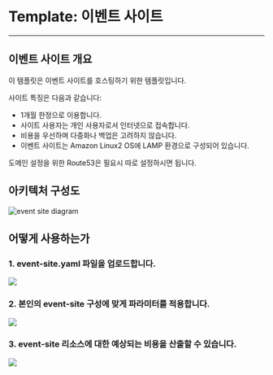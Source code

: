 <h1>Template: 이벤트 사이트</h1>
<hr>
<h2>이벤트 사이트 개요</h2>
<p>이 템플릿은 이벤트 사이트를 호스팅하기 위한 템플릿입니다.</p>
<p>사이트 특징은 다음과 같습니다:<p>
<ul>
    <li>1개월 한정으로 이용합니다.</li>
    <li>사이트 사용자는 개인 사용자로서 인터넷으로 접속합니다.</li>
    <li>비용을 우선하며 다중화나 백업은 고려하지 않습니다.</li>
    <li>이벤트 사이트는 Amazon Linux2 OS에 LAMP 환경으로 구성되어 있습니다.</li>
</ul>

<p>도메인 설정을 위한 Route53은 필요시 따로 설정하시면 됩니다.</p>


<h2>아키텍처 구성도</h2>
<img src="./image/event_site.png" alt="event site diagram">

<h2>어떻게 사용하는가</h2>
<h3>1. event-site.yaml 파일을 업로드합니다.</h3>
<img src="./image/first.PNG">
<br>

<h3>2. 본인의 event-site 구성에 맞게 파라미터를 적용합니다.</h3>
<img src="./image/second.PNG">
</br>

<h3>3. event-site 리소스에 대한 예상되는 비용을 산출할 수 있습니다.</h3>
<img src="./image/third.PNG">

